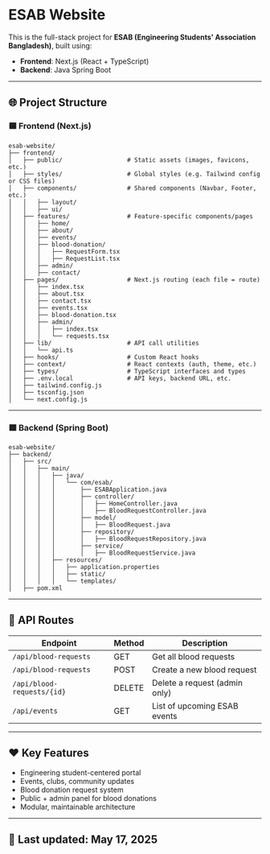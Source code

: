 # ESAB Website

This is the full-stack project for **ESAB (Engineering Students' Association Bangladesh)**, built using:

- **Frontend**: Next.js (React + TypeScript)
- **Backend**: Java Spring Boot

---

## 🌐 Project Structure

### 🟦 Frontend (Next.js)

```
esab-website/
├── frontend/
│   ├── public/                  # Static assets (images, favicons, etc.)
│   ├── styles/                  # Global styles (e.g. Tailwind config or CSS files)
│   ├── components/              # Shared components (Navbar, Footer, etc.)
│   │   ├── layout/
│   │   ├── ui/
│   ├── features/                # Feature-specific components/pages
│   │   ├── home/
│   │   ├── about/
│   │   ├── events/
│   │   ├── blood-donation/
│   │   │   ├── RequestForm.tsx
│   │   │   ├── RequestList.tsx
│   │   ├── admin/
│   │   ├── contact/
│   ├── pages/                   # Next.js routing (each file = route)
│   │   ├── index.tsx
│   │   ├── about.tsx
│   │   ├── contact.tsx
│   │   ├── events.tsx
│   │   ├── blood-donation.tsx
│   │   ├── admin/
│   │   │   ├── index.tsx
│   │   │   └── requests.tsx
│   ├── lib/                     # API call utilities
│   │   └── api.ts
│   ├── hooks/                   # Custom React hooks
│   ├── context/                 # React contexts (auth, theme, etc.)
│   ├── types/                   # TypeScript interfaces and types
│   ├── .env.local               # API keys, backend URL, etc.
│   ├── tailwind.config.js
│   ├── tsconfig.json
│   └── next.config.js
```

---

### 🟩 Backend (Spring Boot)

```
esab-website/
├── backend/
│   ├── src/
│   │   ├── main/
│   │   │   ├── java/
│   │   │   │   └── com/esab/
│   │   │   │       ├── ESABApplication.java
│   │   │   │       ├── controller/
│   │   │   │       │   ├── HomeController.java
│   │   │   │       │   ├── BloodRequestController.java
│   │   │   │       ├── model/
│   │   │   │       │   ├── BloodRequest.java
│   │   │   │       ├── repository/
│   │   │   │       │   ├── BloodRequestRepository.java
│   │   │   │       ├── service/
│   │   │   │       │   ├── BloodRequestService.java
│   │   │   ├── resources/
│   │   │   │   ├── application.properties
│   │   │   │   ├── static/
│   │   │   │   └── templates/
│   ├── pom.xml
```

---

## 📡 API Routes

| Endpoint                      | Method | Description                        |
|------------------------------|--------|------------------------------------|
| `/api/blood-requests`        | GET    | Get all blood requests             |
| `/api/blood-requests`        | POST   | Create a new blood request         |
| `/api/blood-requests/{id}` | DELETE | Delete a request (admin only)      |
| `/api/events`                | GET    | List of upcoming ESAB events       |

---

## ❤️ Key Features

- Engineering student-centered portal
- Events, clubs, community updates
- Blood donation request system
- Public + admin panel for blood donations
- Modular, maintainable architecture

---

## 📅 Last updated: May 17, 2025
